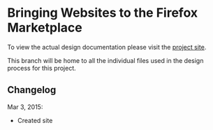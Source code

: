 # Bringing Websites to the Firefox Marketplace

To view the actual design documentation please visit the [project site][1].

This branch will be home to all the individual files used in the design process for this project.


## Changelog
Mar 3, 2015: 
* Created site


[1]: http://marketplaceux.github.io/mow/ "Go to Project Site"


